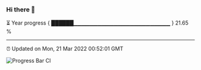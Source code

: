 ### Hi there 👋

⏳ Year progress { ██████▁▁▁▁▁▁▁▁▁▁▁▁▁▁▁▁▁▁▁▁▁▁▁▁ } 21.65 %

---

⏰ Updated on Mon, 21 Mar 2022 00:52:01 GMT

![Progress Bar CI](https://github.com/liununu/liununu/workflows/Progress%20Bar%20CI/badge.svg)
